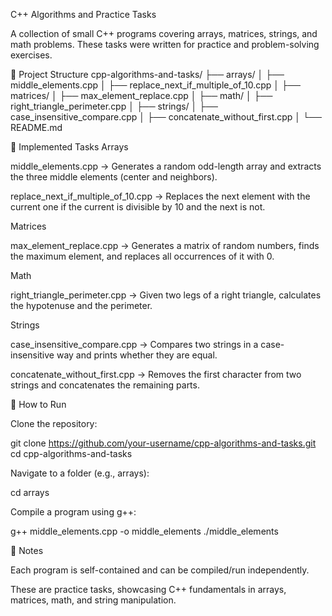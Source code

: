 C++ Algorithms and Practice Tasks

A collection of small C++ programs covering arrays, matrices, strings, and math problems. These tasks were written for practice and problem-solving exercises.

📂 Project Structure
cpp-algorithms-and-tasks/
 ├── arrays/
 │   ├── middle_elements.cpp
 │   ├── replace_next_if_multiple_of_10.cpp
 │
 ├── matrices/
 │   ├── max_element_replace.cpp
 │
 ├── math/
 │   ├── right_triangle_perimeter.cpp
 │
 ├── strings/
 │   ├── case_insensitive_compare.cpp
 │   ├── concatenate_without_first.cpp
 │
 └── README.md

📝 Implemented Tasks
Arrays

middle_elements.cpp → Generates a random odd-length array and extracts the three middle elements (center and neighbors).

replace_next_if_multiple_of_10.cpp → Replaces the next element with the current one if the current is divisible by 10 and the next is not.

Matrices

max_element_replace.cpp → Generates a matrix of random numbers, finds the maximum element, and replaces all occurrences of it with 0.

Math

right_triangle_perimeter.cpp → Given two legs of a right triangle, calculates the hypotenuse and the perimeter.

Strings

case_insensitive_compare.cpp → Compares two strings in a case-insensitive way and prints whether they are equal.

concatenate_without_first.cpp → Removes the first character from two strings and concatenates the remaining parts.

🚀 How to Run

Clone the repository:

git clone https://github.com/your-username/cpp-algorithms-and-tasks.git
cd cpp-algorithms-and-tasks


Navigate to a folder (e.g., arrays):

cd arrays


Compile a program using g++:

g++ middle_elements.cpp -o middle_elements
./middle_elements

📌 Notes

Each program is self-contained and can be compiled/run independently.

These are practice tasks, showcasing C++ fundamentals in arrays, matrices, math, and string manipulation.

